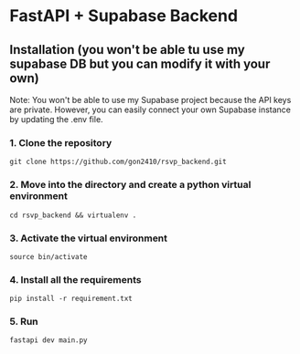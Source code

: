 # FastAPI + Supabase Backend

## Installation (you won't be able tu use my supabase DB but you can modify it with your own)

Note: You won't be able to use my Supabase project because the API keys are private.
However, you can easily connect your own Supabase instance by updating the .env file.

### 1. Clone the repository
`git clone https://github.com/gon2410/rsvp_backend.git`

### 2. Move into the directory and create a python virtual environment
`cd rsvp_backend && virtualenv .`

### 3. Activate the virtual environment
`source bin/activate`

### 4. Install all the requirements
`pip install -r requirement.txt`

### 5. Run
`fastapi dev main.py`